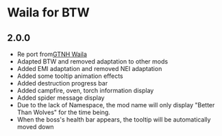 # Waila for BTW

## 2.0.0
* Re port from[GTNH Waila](https://github.com/GTNewHorizons/waila)
* Adapted BTW and removed adaptation to other mods
* Added EMI adaptation and removed NEI adaptation
* Added some tooltip animation effects
* Added destruction progress bar
* Added campfire, oven, torch information display
* Added spider message display
* Due to the lack of Namespace, the mod name will only display "Better Than Wolves" for the time being.
* When the boss's health bar appears, the tooltip will be automatically moved down